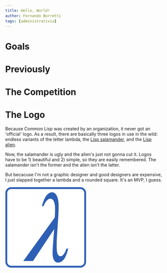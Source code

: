 ```yaml
---
title: Hello, World!
author: Fernando Borretti
tags: [administrativia]
---
```


# Goals

# Previously

# The Competition

# The Logo

Because Common Lisp was created by an organization, it never got an 'official'
logo. As a result, there are basically three logos in use in the wild: endless
variants of the letter lambda, the [Lisp salamander][salamander], and the
[Lisp alien][alien].

Now, the salamander is ugly and the alien's just not gonna cut it. Logos have to
be 1) beautiful and 2) simple, so they are easily remembered. The salamander
isn't the former and the alien isn't the latter.

But becacuse I'm not a graphic designer and good designers are expensive, I just
slapped together a lambda and a rounded square. It's an MVP, I guess.

![lisp-lang.org logo](/assets/img/logo/logo-blue.png)

[salamander]: https://web.archive.org/web/20051126033302/http://www.normal-null.de/lisp_logo.html
[alien]: http://lisperati.com/logo.html
